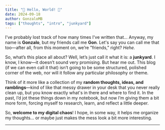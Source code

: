 ```yaml
---
title: "👾 Hello, World! 👾"
date: 2024-09-18
author: GonzaloMB
tags: ["thoughts", "intro", "junkyard"]
---
```


I've probably lost track of how many times I've written that... Anyway, my name is **Gonzalo**, but my friends call me **Gon**. Let's say you can call me that too—after all, from this moment on, we’re "friends," right? _Hehe._

So, what’s this place all about? Well, let’s just call it what it is: a **junkyard**. I know, I know—it doesn’t sound very promising. But hear me out. This blog (if we can even call it that) isn’t going to be some structured, polished corner of the web, nor will it follow any particular philosophy or theme.

Think of it more like a collection of my **random thoughts, ideas, and ramblings**—kind of like that messy drawer in your desk that you never really clean up, but you know exactly what's in there and where to find it. In the past, I’d jot these things down in my notebook, but now I’m giving them a bit more form, forcing myself to research, learn, and reflect a little deeper.

So, **welcome to my digital chaos**! I hope, in some way, it helps me organize my thoughts... or maybe just makes the mess look a bit more interesting.

---
